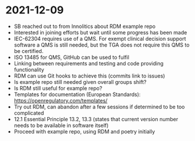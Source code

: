 # 2021-12-09

- SB reached out to from Innolitics about RDM example repo
- Interested in joining efforts but wait until some progress has been made
- IEC-62304 requires use of a QMS. For exempt clinical decision support software a QMS is still needed, but the TGA does not require this QMS to be certified.
- ISO 13485 for QMS, GitHub can be used to fulfil
- Linking between requirements and testing and code providing functionality
- RDM can use Git hooks to achieve this (commits link to issues)
- Is example repo still needed given overall groups shift?
- Is RDM still useful for example repo?
- Templates for documentation (European Standards):
  https://openregulatory.com/templates/
- Try out RDM, can abandon after a few sessions if determined to be too
  complicated
- 12.1 Essential Principle 13.2, 13.3 (states that current version number needs
  to be available in software itself)
- Proceed with example repo, using RDM and poetry initially
